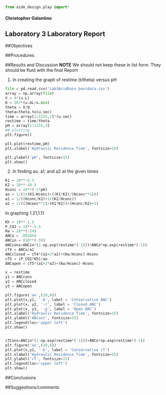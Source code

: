 ```python
from aide_design.play import*
```
#### Christopher Galantino
## Laboratory 3 Laboratory Report

##Objectives

##Procedures

##Results and Discussion
**NOTE** We should not keep these in list form. They should be fluid with the final Report

1) In creating the graph of restime (t/theta) versus pH

```python
file = pd.read_csv('Lab3AcidRain_bestdata.csv')
array = np.array(file)
V = 4*(u.L)
Q = 267*(u.mL/u.min)
theta = V/Q
theta=theta.to(u.sec)
time = array[1:1255,1]*(u.sec)
restime = time/theta
pH = array[1:1255,3]
## plotting
plt.figure()

plt.plot(restime,pH)
plt.xlabel('Hydraulic Residence Time', fontsize=15)

plt.ylabel('pH', fontsize=15)
plt.show()
```

2) In finding ao, a1, and a2 at the given times

```python
K1 = 10**-6.3
K2 = 10**-10.3
Hconc = 10**(-1*pH)
ao = 1/(1+(K1/Hconc)+((K1*K2)/(Hconc**2)))
a1 = 1/((Hconc/K1)+1+(K2/Hconc))
a2 = 1/(((Hconc**2)/(K1*K2))+(Hconc/K2)+1)
```
In graphing 1.21,1.11

```python
Kh = 10**-1.5
P_CO2 = 10**-3.5
Kw = 10**(-14)
ANCo = .001854
ANCin = (10**(-3))
ANCcons=ANCin*(1-np.exp(restime*(-1)))+ANCo*np.exp(restime*(-1))
cT4 = ANCo/a1
ANCclosed = cT4*(a1+2*a2)+(Kw/Hconc)-Hconc
cT5 = (P_CO2*Kh)/ao
ANCopen = cT5*(a1+2*a2)+(Kw/Hconc)-Hconc

x = restime
y1 = ANCcons
y2 = ANCclosed
y3 = ANCopen

plt.figure('ax',(10,8))
plt.plot(x,y1, '-b', label = 'Conservative ANC')
plt.plot(x, y2, '-r', label = 'Closed ANC')
plt.plot(x, y3, '-g', label = 'Open ANC')
plt.xlabel('Hydraulic Residence Time', fontsize=15)
plt.ylabel('ANCout', fontsize=15)
plt.legend(loc='upper left')
plt.show()
```

```python

cTCons=ANCin*(1-np.exp(restime*(-1)))+ANCo*np.exp(restime*(-1))
plt.figure('ax',(10,8))
plt.plot(x,y1, '-b', label = 'Conservative cT')
plt.xlabel('Hydraulic Residence Time', fontsize=15)
plt.ylabel('cT', fontsize=15)
plt.legend(loc='upper left')
plt.show()

```



##Conclusions

##Suggestions/comments
